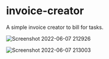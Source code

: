 # invoice-creator

A simple invoice creator to bill for tasks. 

![Screenshot 2022-06-07 212926](https://user-images.githubusercontent.com/105099652/172525563-9a495f64-7435-452b-bd0b-0dc956781de7.png)

![Screenshot 2022-06-07 213003](https://user-images.githubusercontent.com/105099652/172525568-ed993a7c-2606-48ad-9b09-a90ebb1c0a15.png)
